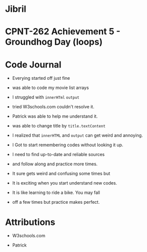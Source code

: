 # Jibril

# CPNT-262 Achievement 5 - Groundhog Day (loops)


# Code Journal

* Everying started off just fine

* was able to code my movie list arrays

* I struggled with `innerHTml` `output`

* tried W3schools.com couldn't resolve it.

* Patrick was able to help me understand it.

* was able to change title by `title.textContent`

* I realized that `innerHTML` and `output` can get weird and annoying.

* I Got to start remembering codes without looking it up.

* I need to find up-to-date and reliable sources 

* and follow along and practice more times.

* It sure gets weird and confusing some times but

* It is exciting when you start understand new codes.

* It is like learning to ride a bike. You may fall 

* off a few times but practice makes perfect. 

# Attributions

* W3schools.com

* Patrick